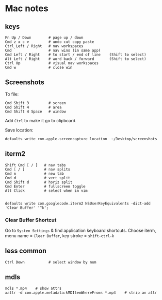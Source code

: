 # Mac notes

## keys

```
Fn Up / Down        # page up / down
Cmd z x c v         # undo cut copy paste
Ctrl Left / Right   # nav workspaces
Cmd `               # nav wins (in same app)
Cmd Left / Right    # to start / end of line    (Shift to select)
Alt Left / Right    # word back / forward       (Shift to select)
Ctrl Up             # visual nav workspaces
Cmd w               # close win
```

## Screenshots

To file:
```
Cmd Shift 3         # screen
Cmd Shift 4         # area
Cmd Shift 4 Space   # window
```

Add `Ctrl` to make it go to clipboard.

Save location:
```
defaults write com.apple.screencapture location  ~/Desktop/screenshots
```

## iterm2

```
Shift Cmd [ / ]   # nav tabs
Cmd [ / ]         # nav splits
Cmd n             # new tab
Cmd d             # vert split
Cmd Shift d       # horiz split
Cmd Enter         # fullscreen toggle
Alt Click         # select when in vim


defaults write com.googlecode.iterm2 NSUserKeyEquivalents -dict-add 'Clear Buffer' '^k';
```

### Clear Buffer Shortcut

Go to `System Settings` & find application keyboard shortcuts.
Choose iterm, menu name = `Clear Buffer`, key stroke = `shift-ctrl-k`

## less common

```
Ctrl Down           # select window by num
```

## mdls

```
mdls *.mp4    # show attrs
xattr -d com.apple.metadata:kMDItemWhereFroms *.mp4    # strip an attr
```

